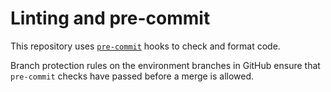 # Linting and pre-commit

This repository uses [`pre-commit`][pre-commit] hooks to check and format code.

Branch protection rules on the environment branches in GitHub ensure that `pre-commit` checks have passed before a merge is
allowed.

[pre-commit]: https://pre-commit.com/
